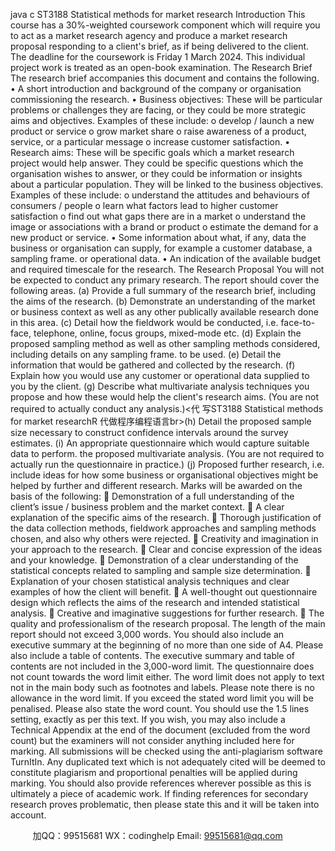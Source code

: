 java c
ST3188 Statistical methods for market research 
Introduction
This course has a 30%-weighted coursework component which will require you to act as a market research agency and produce a market research proposal responding to a client's brief, as if being delivered to the client. The deadline for the coursework is Friday 1 March 2024. This individual project work is treated as an open-book examination.
The Research Brief 
The research brief accompanies this document and contains the following.
• A short introduction and background of the company or organisation commissioning the research.
• Business objectives: These will be particular problems or challenges they are facing, or they could be more strategic aims and objectives. Examples of these include:
o develop / launch a new product or service
o grow market share
o raise awareness of a product, service, or a particular message
o increase customer satisfaction.
• Research aims: These will be specific goals which a market research project would help answer. They could be specific questions which the organisation wishes to answer, or they could be information or insights about a particular population. They will be linked to the business objectives. Examples of these include:
o understand the attitudes and behaviours of consumers / people
o learn what factors lead to higher customer satisfaction
o find out what gaps there are in a market
o understand the image or associations with a brand or product
o estimate the demand for a new product or service.
• Some information about what, if any, data the business or organisation can supply, for example a customer database, a sampling frame. or operational data.
• An indication of the available budget and required timescale for the research.
The Research Proposal 
You will not be expected to conduct any primary research. The report should cover the following areas.
(a) Provide a full summary of the research brief, including the aims of the research.
(b) Demonstrate an understanding of the market or business context as well as any other publically available research done in this area.
(c) Detail how the fieldwork would be conducted, i.e. face-to-face, telephone, online, focus groups, mixed-mode etc.
(d) Explain the proposed sampling method as well as other sampling methods considered, including details on any sampling frame. to be used.
(e) Detail the information that would be gathered and collected by the research.
(f) Explain how you would use any customer or operational data supplied to you by the client.
(g) Describe what multivariate analysis techniques you propose and how these would help the client's research aims. (You are not required to actually conduct any analysis.)<代 写ST3188 Statistical methods for market researchR
代做程序编程语言br>(h) Detail the proposed sample size necessary to construct confidence intervals around the survey estimates.
(i) An appropriate questionnaire which would capture suitable data to perform. the proposed multivariate analysis. (You are not required to actually run the questionnaire in practice.)
(j) Proposed further research, i.e. include ideas for how some business or organisational objectives might be helped by further and different research.
Marks will be awarded on the basis of the following:
 Demonstration of a full understanding of the client’s issue / business problem and the market context.
 A clear explanation of the specific aims of the research.
 Thorough justification of the data collection methods, fieldwork approaches and sampling methods chosen, and also why others were rejected.
 Creativity and imagination in your approach to the research.
 Clear and concise expression of the ideas and your knowledge.
 Demonstration of a clear understanding of the statistical concepts related to sampling and sample size determination.
 Explanation of your chosen statistical analysis techniques and clear examples of how the client will benefit.
 A well-thought out questionnaire design which reflects the aims of the research and intended statistical analysis.
 Creative and imaginative suggestions for further research.
 The quality and professionalism of the research proposal.
The length of the main report should not exceed 3,000 words. You should also include an executive summary at the beginning of no more than one side of A4. Please also include a table of contents. The executive summary and table of contents are not included in the 3,000-word limit. The questionnaire does not count towards the word limit either. The word limit does not apply to text not in the main body such as footnotes and labels.
Please note there is no allowance in the word limit. If you exceed the stated word limit you will be penalised. Please also state the word count. You should use the 1.5 lines setting, exactly as per this text.
If you wish, you may also include a Technical Appendix at the end of the document (excluded from the word count) but the examiners will not consider anything included here for marking.
All submissions will be checked using the anti-plagiarism software TurnItIn. Any duplicated text which is not adequately cited will be deemed to constitute plagiarism and proportional penalties will be applied during marking.
You should also provide references wherever possible as this is ultimately a piece of academic work. If finding references for secondary research proves problematic, then please state this and it will be taken into account.





         
加QQ：99515681  WX：codinghelp  Email: 99515681@qq.com
